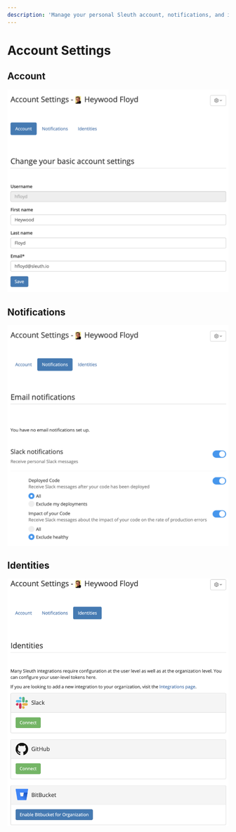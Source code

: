 ```yaml
---
description: 'Manage your personal Sleuth account, notifications, and identities settings'
---
```


# Account Settings

## Account

![](../.gitbook/assets/account-settings-account.png)

## Notifications

![](../.gitbook/assets/account-settings-notifications.png)

## Identities

![](../.gitbook/assets/account-settings-identities.png)

